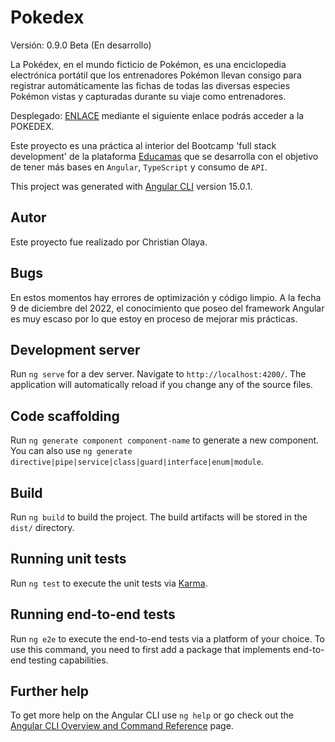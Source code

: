 # Pokedex

Versión: 0.9.0 Beta (En desarrollo)

La Pokédex, en el mundo ficticio de Pokémon, es una enciclopedia electrónica portátil que los entrenadores Pokémon llevan consigo para registrar automáticamente las fichas de todas las diversas especies Pokémon vistas y capturadas durante su viaje como entrenadores.

Desplegado: [ENLACE](https://olayita15.github.io/Pokedex/) mediante el siguiente enlace podrás acceder a la POKEDEX.

Este proyecto es una práctica al interior del Bootcamp 'full stack development' de la plataforma [Educamas](https://educamas.com.co/) que se desarrolla con el objetivo de tener más bases en `Angular`, `TypeScript` y consumo de `API`. 

This project was generated with [Angular CLI](https://github.com/angular/angular-cli) version 15.0.1.

## Autor

Este proyecto fue realizado por Christian Olaya.

## Bugs

En estos momentos hay errores de optimización y código limpio. A la fecha 9 de diciembre del 2022, el conocimiento que poseo del framework Angular es muy escaso por lo que estoy en proceso de mejorar mis prácticas.

## Development server

Run `ng serve` for a dev server. Navigate to `http://localhost:4200/`. The application will automatically reload if you change any of the source files.

## Code scaffolding

Run `ng generate component component-name` to generate a new component. You can also use `ng generate directive|pipe|service|class|guard|interface|enum|module`.

## Build

Run `ng build` to build the project. The build artifacts will be stored in the `dist/` directory.

## Running unit tests

Run `ng test` to execute the unit tests via [Karma](https://karma-runner.github.io).

## Running end-to-end tests

Run `ng e2e` to execute the end-to-end tests via a platform of your choice. To use this command, you need to first add a package that implements end-to-end testing capabilities.

## Further help

To get more help on the Angular CLI use `ng help` or go check out the [Angular CLI Overview and Command Reference](https://angular.io/cli) page.
